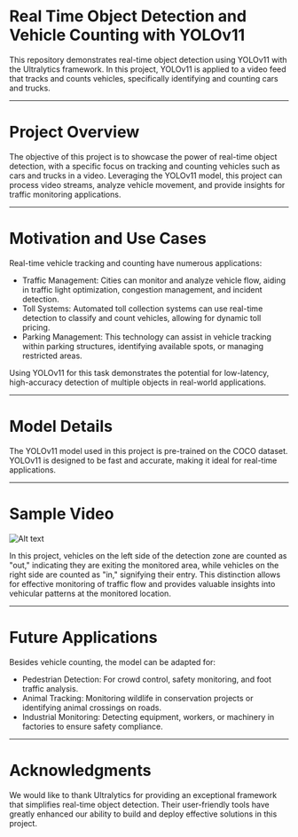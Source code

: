 # Real Time Object Detection and Vehicle Counting with YOLOv11
This repository demonstrates real-time object detection using YOLOv11 with the Ultralytics framework. In this project, YOLOv11 is applied to a video feed that tracks and counts vehicles, specifically identifying and counting cars and trucks.

--------------------------------------------------------------------------------------------

# Project Overview

The objective of this project is to showcase the power of real-time object detection, with a specific focus on tracking and counting vehicles such as cars and trucks in a video. Leveraging the YOLOv11 model, this project can process video streams, analyze vehicle movement, and provide insights for traffic monitoring applications.

--------------------------------------------------------------------------------------------

# Motivation and Use Cases

Real-time vehicle tracking and counting have numerous applications:

* Traffic Management: Cities can monitor and analyze vehicle flow, aiding in traffic light optimization, congestion management, and incident detection.
* Toll Systems: Automated toll collection systems can use real-time detection to classify and count vehicles, allowing for dynamic toll pricing.
* Parking Management: This technology can assist in vehicle tracking within parking structures, identifying available spots, or managing restricted areas.

Using YOLOv11 for this task demonstrates the potential for low-latency, high-accuracy detection of multiple objects in real-world applications.

--------------------------------------------------------------------------------------------

# Model Details

The YOLOv11 model used in this project is pre-trained on the COCO dataset. YOLOv11 is designed to be fast and accurate, making it ideal for real-time applications.

--------------------------------------------------------------------------------------------

# Sample Video

![Alt text](https://github.com/Mausoleoo/Real-Time-Object-Detection-and-Vehicle-Counting-with-YOLOv11/blob/master/test3%20GIF.gif)

In this project, vehicles on the left side of the detection zone are counted as "out," indicating they are exiting the monitored area, while vehicles on the right side are counted as "in," signifying their entry. This distinction allows for effective monitoring of traffic flow and provides valuable insights into vehicular patterns at the monitored location.

--------------------------------------------------------------------------------------------

# Future Applications

Besides vehicle counting, the model can be adapted for:

* Pedestrian Detection: For crowd control, safety monitoring, and foot traffic analysis.
* Animal Tracking: Monitoring wildlife in conservation projects or identifying animal crossings on roads.
* Industrial Monitoring: Detecting equipment, workers, or machinery in factories to ensure safety compliance.

--------------------------------------------------------------------------------------------

# Acknowledgments

We would like to thank Ultralytics for providing an exceptional framework that simplifies real-time object detection. Their user-friendly tools have greatly enhanced our ability to build and deploy effective solutions in this project.
